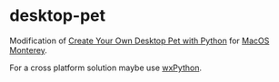 # desktop-pet

Modification of [Create Your Own Desktop Pet with Python](https://medium.com/analytics-vidhya/create-your-own-desktop-pet-with-python-5b369be18868) for [MacOS Monterey](https://stackoverflow.com/questions/19080499/transparent-background-in-a-tkinter-window/44296157#44296157).

For a cross platform solution maybe use [wxPython](https://stackoverflow.com/questions/5158295/is-there-a-way-to-create-non-bordered-transparent-windows-in-python).